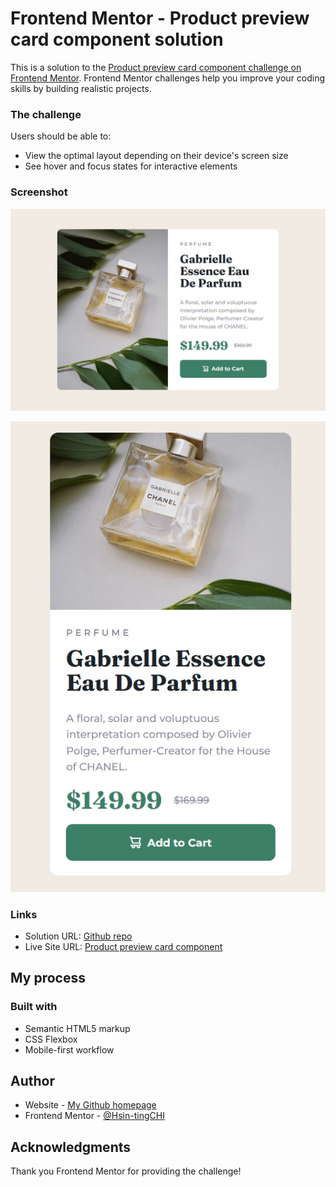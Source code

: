 # Frontend Mentor - Product preview card component solution

This is a solution to the [Product preview card component challenge on Frontend Mentor](https://www.frontendmentor.io/challenges/product-preview-card-component-GO7UmttRfa). Frontend Mentor challenges help you improve your coding skills by building realistic projects. 


### The challenge

Users should be able to:

- View the optimal layout depending on their device's screen size
- See hover and focus states for interactive elements

### Screenshot

![](./screenshot_1.jpg)

![](./screenshot_2.jpg)


### Links

- Solution URL: [Github repo](https://github.com/KellyCHI22/frontend-mentor-solutions/tree/main/01-product-preview-card-component)
- Live Site URL: [Product preview card component](https://kellychi22.github.io/frontend-mentor-solutions//01-product-preview-card-component/)

## My process

### Built with

- Semantic HTML5 markup
- CSS Flexbox
- Mobile-first workflow

## Author

- Website - [My Github homepage](https://github.com/KellyCHI22)
- Frontend Mentor - [@Hsin-tingCHI](https://www.frontendmentor.io/profile/Hsin-tingCHI)


## Acknowledgments

Thank you Frontend Mentor for providing the challenge!
